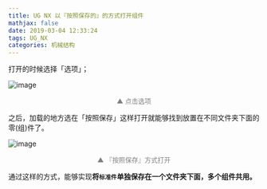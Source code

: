 ```yaml
---
title: UG NX 以『按照保存的』的方式打开组件
mathjax: false
date: 2019-03-04 12:33:24
tags: UG_NX
categories: 机械结构
---
```


打开的时候选择「选项」；

![image](http://image.huvjie.com/190304-01_img01.jpg)
<div style="font-size:13px;color:gray;text-align:center">▲ 点击选项</div>

<!--more-->

之后，加载的地方选在「按照保存」这样打开就能够找到放置在不同文件夹下面的零(组)件了。

![image](http://image.huvjie.com/190304-01_img02.jpg)
<div style="font-size:13px;color:gray;text-align:center">▲ 『按照保存』方式打开</div>


通过这样的方式，能够实现**将`标准件`单独保存在一个文件夹下面，多个组件共用。**

<!--
<hr/>
<span style="color:gray;font-size:12px">
参考：
1.[link-01]()
2.[link-02]()
3.[link-03]()
4.[link-04]()
5.[link-05]()
</span>
-->
